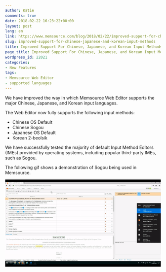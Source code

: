 ```yaml
---
author: Katie
comments: true
date: 2018-02-22 16:23:22+00:00
layout: post
lang: en
link: https://www.memsource.com/blog/2018/02/22/improved-support-for-chinese-japanese-and-korean-input-methods/
slug: improved-support-for-chinese-japanese-and-korean-input-methods
title: Improved Support For Chinese, Japanese, and Korean Input Methods
page_title: Improved Support For Chinese, Japanese, and Korean Input Methods
wordpress_id: 22021
categories:
- New Features
tags:
- Memsource Web Editor
- supported languages
---
```


We have improved the way in which Memsource Web Editor supports the major Chinese, Japanese, and Korean input languages.

<!-- more -->

The Web Editor now fully supports the following input methods: 

  * Chinese OS Default
  * Chinese Sogou
  * Japanese OS Default
  * Korean 2-beolsik

We have successfully tested the majority of default Input Method Editors (IMEs) provided by operating systems, including popular third-party IMEs, such as Sogou. 

The following gif shows a demonstration of Sogou being used in Memsource.

[![](/uploads/2018/02/ezgif.com-video-to-gif-7.gif)](/uploads/2018/02/ezgif.com-video-to-gif-7.gif)
